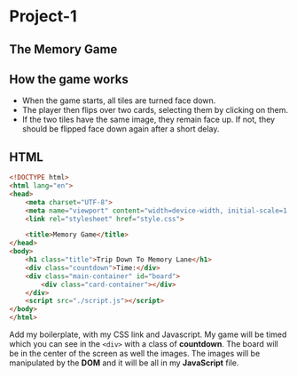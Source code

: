 # Project-1

## The Memory Game

## How the game works

* When the game starts, all tiles are turned face down.
* The player then flips over two cards, selecting them by clicking on them.
* If the two tiles have the same image, they remain face up. If not, they should be flipped face down again after a short delay.

## HTML

```html
<!DOCTYPE html>
<html lang="en">
<head>
    <meta charset="UTF-8">
    <meta name="viewport" content="width=device-width, initial-scale=1.0">
    <link rel="stylesheet" href="style.css">

    <title>Memory Game</title>
</head>
<body>
    <h1 class="title">Trip Down To Memory Lane</h1>
    <div class="countdown">Time:</div>
    <div class="main-container" id="board">
        <div class="card-container"></div>
    </div>
    <script src="./script.js"></script>
</body>
</html>
```
Add my boilerplate, with my CSS link and Javascript.
My game will be timed which you can see in the `<div>` with a class of **countdown**. The board will be in the center of the screen as well the images. The images will be manipulated by the **DOM** and it will be all in my **JavaScript** file.